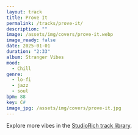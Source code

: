 ```yaml
---
layout: track
title: Prove It
permalink: /tracks/prove-it/
description: ""
image: /assets/img/covers/prove-it.webp
image_ready: false
date: 2025-01-01
duration: "2:33"
album: Stranger Vibes
mood:
  - Chill
genre:
  - lo-fi
  - jazz
  - soul
bpm: 88
key: C#
image_jpg: /assets/img/covers/prove-it.jpg
---
```


Explore more vibes in the [StudioRich track library](/tracks/).
